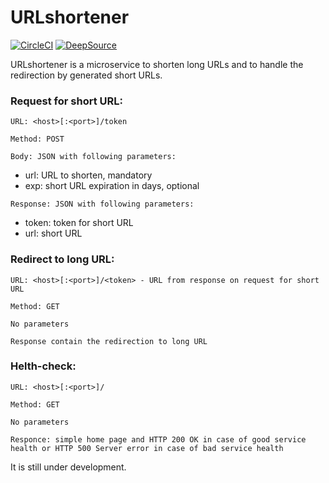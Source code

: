 # URLshortener
[![CircleCI](https://circleci.com/gh/slytomcat/URLshortener.svg?style=svg)](https://circleci.com/gh/slytomcat/URLshortener)
[![DeepSource](https://static.deepsource.io/deepsource-badge-light.svg)](https://deepsource.io/gh/slytomcat/URLshortener/?ref=repository-badge)

URLshortener is a microservice to shorten long URLs and to handle the redirection by generated short URLs.

### Request for short URL:
`URL: <host>[:<port>]/token`

`Method: POST`

`Body: JSON with following parameters:`

- url: URL to shorten, mandatory
- exp: short URL expiration in days, optional

`Response: JSON with following parameters:`

- token: token for short URL
- url: short URL

### Redirect to long URL:
`URL: <host>[:<port>]/<token> - URL from response on request for short URL`

`Method: GET`

`No parameters`

`Response contain the redirection to long URL`

### Helth-check:
`URL: <host>[:<port>]/`

`Method: GET`

`No parameters`

`Responce: simple home page and HTTP 200 OK in case of good service health or HTTP 500 Server error in case of bad service health`


It is still under development.
